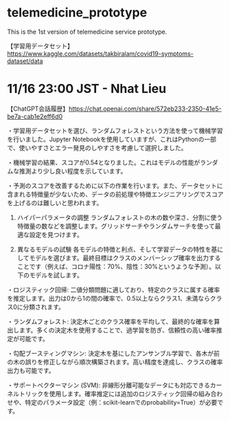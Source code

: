 # telemedicine_prototype
This is the 1st version of telemedicine service prototype.

【学習用データセット】https://www.kaggle.com/datasets/takbiralam/covid19-symptoms-dataset/data

# 11/16 23:00 JST - Nhat Lieu

【ChatGPT会話履歴】https://chat.openai.com/share/572eb233-2350-41e5-be7a-cab1e2eff6d0

​​・学習用データセットを選び、ランダムフォレストという方法を使って機械学習を行いました。Jupyter Notebookを使用していますが、これはPythonの一部で、使いやすさとエラー発見のしやすさを考慮して選択しました。

​​・機械学習の結果、スコアが0.54となりました。これはモデルの性能がランダムな推測より少し良い程度を示しています。

​​・予測のスコアを改善するために以下の作業を行います。また、データセットに含まれる特徴量が少ないため、データの前処理や特徴エンジニアリングでスコアを上げるのは難しいと思われます。

1) ハイパーパラメータの調整
ランダムフォレストの木の数や深さ、分割に使う特徴量の数などを調整します。グリッドサーチやランダムサーチを使って最適な設定を見つけます。

2) 異なるモデルの試験
各モデルの特徴と利点、そして学習データの特性を基にしてモデルを選びます。最終目標はクラスのメンバーシップ確率を出力することです（例えば、コロナ陽性：70%、陰性：30%というような予測）。以下のモデルを試します。

・ロジスティック回帰:
二値分類問題に適しており、特定のクラスに属する確率を推定します。出力は0から1の間の確率で、0.5以上ならクラス1、未満ならクラス0に分類されます。

・ランダムフォレスト:
決定木ごとのクラス確率を平均して、最終的な確率を算出します。多くの決定木を使用することで、過学習を防ぎ、信頼性の高い確率推定が可能です。

・勾配ブースティングマシン:
決定木を基にしたアンサンブル学習で、各木が前の木の誤りを修正しながら順次構築されます。高い精度を達成し、クラスの確率出力も可能です。

・サポートベクターマシン (SVM):
非線形分離可能なデータにも対応できるカーネルトリックを使用します。確率推定には追加のロジスティック回帰の組み合わせや、特定のパラメータ設定（例：scikit-learnでのprobability=True）が必要です。

